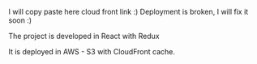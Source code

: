 I will copy paste here cloud front link :) Deployment is broken, I will fix it soon :)

The project is developed in React with Redux

It is deployed in AWS - S3 with CloudFront cache.
